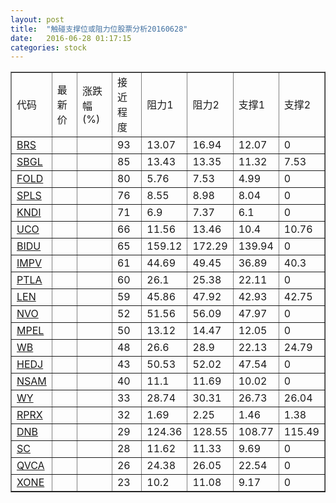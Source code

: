 ```yaml
---
layout: post
title:  "触碰支撑位或阻力位股票分析20160628"
date:   2016-06-28 01:17:15
categories: stock
---
```

<script type="text/javascript">
var stockList = []
stockList.push('gb_brs');
stockList.push('gb_sbgl');
stockList.push('gb_fold');
stockList.push('gb_spls');
stockList.push('gb_kndi');
stockList.push('gb_uco');
stockList.push('gb_bidu');
stockList.push('gb_impv');
stockList.push('gb_ptla');
stockList.push('gb_len');
stockList.push('gb_nvo');
stockList.push('gb_mpel');
stockList.push('gb_wb');
stockList.push('gb_hedj');
stockList.push('gb_nsam');
stockList.push('gb_wy');
stockList.push('gb_rprx');
stockList.push('gb_dnb');
stockList.push('gb_sc');
stockList.push('gb_qvca');
stockList.push('gb_xone');
</script>
<table border="1">
 <tr>
 <td>代码</td>
 <td>最新价</td>
 <td>涨跌幅(%)</td>
 <td>接近程度</td>
 <td>阻力1</td>
 <td>阻力2</td>
 <td>支撑1</td>
 <td>支撑2</td>
</tr>
  <tr id="brs" class="red">
  <td><a href="http://stock.finance.sina.com.cn/usstock/quotes/BRS.html" target="_blank">BRS</a></td><td></td><td></td><td>93</td><td>13.07</td><td>16.94</td><td>12.07</td><td>0</td></tr>
  <tr id="sbgl" class="red">
  <td><a href="http://stock.finance.sina.com.cn/usstock/quotes/SBGL.html" target="_blank">SBGL</a></td><td></td><td></td><td>85</td><td>13.43</td><td>13.35</td><td>11.32</td><td>7.53</td></tr>
  <tr id="fold" class="green">
  <td><a href="http://stock.finance.sina.com.cn/usstock/quotes/FOLD.html" target="_blank">FOLD</a></td><td></td><td></td><td>80</td><td>5.76</td><td>7.53</td><td>4.99</td><td>0</td></tr>
  <tr id="spls" class="green">
  <td><a href="http://stock.finance.sina.com.cn/usstock/quotes/SPLS.html" target="_blank">SPLS</a></td><td></td><td></td><td>76</td><td>8.55</td><td>8.98</td><td>8.04</td><td>0</td></tr>
  <tr id="kndi" class="red">
  <td><a href="http://stock.finance.sina.com.cn/usstock/quotes/KNDI.html" target="_blank">KNDI</a></td><td></td><td></td><td>71</td><td>6.9</td><td>7.37</td><td>6.1</td><td>0</td></tr>
  <tr id="uco" class="red">
  <td><a href="http://stock.finance.sina.com.cn/usstock/quotes/UCO.html" target="_blank">UCO</a></td><td></td><td></td><td>66</td><td>11.56</td><td>13.46</td><td>10.4</td><td>10.76</td></tr>
  <tr id="bidu" class="red">
  <td><a href="http://stock.finance.sina.com.cn/usstock/quotes/BIDU.html" target="_blank">BIDU</a></td><td></td><td></td><td>65</td><td>159.12</td><td>172.29</td><td>139.94</td><td>0</td></tr>
  <tr id="impv" class="green">
  <td><a href="http://stock.finance.sina.com.cn/usstock/quotes/IMPV.html" target="_blank">IMPV</a></td><td></td><td></td><td>61</td><td>44.69</td><td>49.45</td><td>36.89</td><td>40.3</td></tr>
  <tr id="ptla" class="green">
  <td><a href="http://stock.finance.sina.com.cn/usstock/quotes/PTLA.html" target="_blank">PTLA</a></td><td></td><td></td><td>60</td><td>26.1</td><td>25.38</td><td>22.11</td><td>0</td></tr>
  <tr id="len" class="green">
  <td><a href="http://stock.finance.sina.com.cn/usstock/quotes/LEN.html" target="_blank">LEN</a></td><td></td><td></td><td>59</td><td>45.86</td><td>47.92</td><td>42.93</td><td>42.75</td></tr>
  <tr id="nvo" class="red">
  <td><a href="http://stock.finance.sina.com.cn/usstock/quotes/NVO.html" target="_blank">NVO</a></td><td></td><td></td><td>52</td><td>51.56</td><td>56.09</td><td>47.97</td><td>0</td></tr>
  <tr id="mpel" class="green">
  <td><a href="http://stock.finance.sina.com.cn/usstock/quotes/MPEL.html" target="_blank">MPEL</a></td><td></td><td></td><td>50</td><td>13.12</td><td>14.47</td><td>12.05</td><td>0</td></tr>
  <tr id="wb" class="red">
  <td><a href="http://stock.finance.sina.com.cn/usstock/quotes/WB.html" target="_blank">WB</a></td><td></td><td></td><td>48</td><td>26.6</td><td>28.9</td><td>22.13</td><td>24.79</td></tr>
  <tr id="hedj" class="green">
  <td><a href="http://stock.finance.sina.com.cn/usstock/quotes/HEDJ.html" target="_blank">HEDJ</a></td><td></td><td></td><td>43</td><td>50.53</td><td>52.02</td><td>47.54</td><td>0</td></tr>
  <tr id="nsam" class="green">
  <td><a href="http://stock.finance.sina.com.cn/usstock/quotes/NSAM.html" target="_blank">NSAM</a></td><td></td><td></td><td>40</td><td>11.1</td><td>11.69</td><td>10.02</td><td>0</td></tr>
  <tr id="wy" class="green">
  <td><a href="http://stock.finance.sina.com.cn/usstock/quotes/WY.html" target="_blank">WY</a></td><td></td><td></td><td>33</td><td>28.74</td><td>30.31</td><td>26.73</td><td>26.04</td></tr>
  <tr id="rprx" class="green">
  <td><a href="http://stock.finance.sina.com.cn/usstock/quotes/RPRX.html" target="_blank">RPRX</a></td><td></td><td></td><td>32</td><td>1.69</td><td>2.25</td><td>1.46</td><td>1.38</td></tr>
  <tr id="dnb" class="green">
  <td><a href="http://stock.finance.sina.com.cn/usstock/quotes/DNB.html" target="_blank">DNB</a></td><td></td><td></td><td>29</td><td>124.36</td><td>128.55</td><td>108.77</td><td>115.49</td></tr>
  <tr id="sc" class="green">
  <td><a href="http://stock.finance.sina.com.cn/usstock/quotes/SC.html" target="_blank">SC</a></td><td></td><td></td><td>28</td><td>11.62</td><td>11.33</td><td>9.69</td><td>0</td></tr>
  <tr id="qvca" class="red">
  <td><a href="http://stock.finance.sina.com.cn/usstock/quotes/QVCA.html" target="_blank">QVCA</a></td><td></td><td></td><td>26</td><td>24.38</td><td>26.05</td><td>22.54</td><td>0</td></tr>
  <tr id="xone" class="red">
  <td><a href="http://stock.finance.sina.com.cn/usstock/quotes/XONE.html" target="_blank">XONE</a></td><td></td><td></td><td>23</td><td>10.2</td><td>11.08</td><td>9.17</td><td>0</td></tr>
</table>
